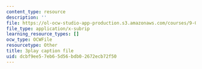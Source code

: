 ```yaml
---
content_type: resource
description: ''
file: https://ol-ocw-studio-app-production.s3.amazonaws.com/courses/9-00sc-introduction-to-psychology-fall-2011/dcbf9ee57eb65d56bdb02672ecb72f50_SFPPw6sDHEI.vtt
file_type: application/x-subrip
learning_resource_types: []
ocw_type: OCWFile
resourcetype: Other
title: 3play caption file
uid: dcbf9ee5-7eb6-5d56-bdb0-2672ecb72f50
---
```

